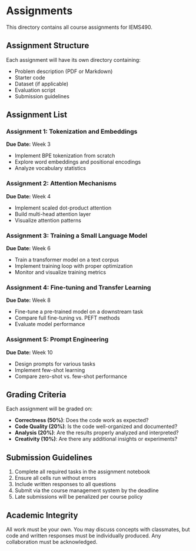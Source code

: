 # Assignments

This directory contains all course assignments for IEMS490.

## Assignment Structure

Each assignment will have its own directory containing:
- Problem description (PDF or Markdown)
- Starter code
- Dataset (if applicable)
- Evaluation script
- Submission guidelines

## Assignment List

### Assignment 1: Tokenization and Embeddings
**Due Date:** Week 3
- Implement BPE tokenization from scratch
- Explore word embeddings and positional encodings
- Analyze vocabulary statistics

### Assignment 2: Attention Mechanisms
**Due Date:** Week 4
- Implement scaled dot-product attention
- Build multi-head attention layer
- Visualize attention patterns

### Assignment 3: Training a Small Language Model
**Due Date:** Week 6
- Train a transformer model on a text corpus
- Implement training loop with proper optimization
- Monitor and visualize training metrics

### Assignment 4: Fine-tuning and Transfer Learning
**Due Date:** Week 8
- Fine-tune a pre-trained model on a downstream task
- Compare full fine-tuning vs. PEFT methods
- Evaluate model performance

### Assignment 5: Prompt Engineering
**Due Date:** Week 10
- Design prompts for various tasks
- Implement few-shot learning
- Compare zero-shot vs. few-shot performance

## Grading Criteria

Each assignment will be graded on:
- **Correctness (50%)**: Does the code work as expected?
- **Code Quality (20%)**: Is the code well-organized and documented?
- **Analysis (20%)**: Are the results properly analyzed and interpreted?
- **Creativity (10%)**: Are there any additional insights or experiments?

## Submission Guidelines

1. Complete all required tasks in the assignment notebook
2. Ensure all cells run without errors
3. Include written responses to all questions
4. Submit via the course management system by the deadline
5. Late submissions will be penalized per course policy

## Academic Integrity

All work must be your own. You may discuss concepts with classmates, but code and written responses must be individually produced. Any collaboration must be acknowledged.
